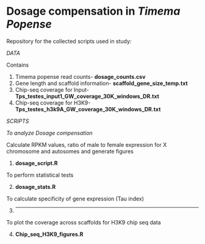 # Dosage compensation in *Timema Popense*

Repository for the collected scripts used in study: 

*DATA*

Contains 
1. Timema popense read counts- **dosage_counts.csv**
2. Gene length and scaffold information- **scaffold_gene_size_temp.txt**
3. Chip-seq coverage for Input- **Tps_testes_input1_GW_coverage_30K_windows_DR.txt**
4. Chip-seq coverage for H3K9- **Tps_testes_h3k9A_GW_coverage_30K_windows_DR.txt**

*SCRIPTS* 

*To analyze Dosage compensation*

Calculate RPKM values, ratio of male to female expression for X chromosome and autosomes and generate figures

   1. **dosage_script.R** 
   
To perform statistical tests 

   2. **dosage_stats.R**

To calculate specificity of gene expression (Tau index) 

   3. ** **

To plot the coverage across scaffolds for H3K9 chip seq data

   4. **Chip_seq_H3K9_figures.R**

